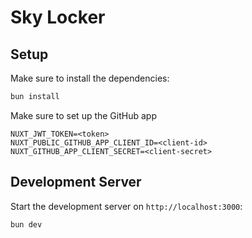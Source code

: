 # Sky Locker

## Setup

Make sure to install the dependencies:

```bash
bun install
```

Make sure to set up the GitHub app

```dotenv
NUXT_JWT_TOKEN=<token>
NUXT_PUBLIC_GITHUB_APP_CLIENT_ID=<client-id>
NUXT_GITHUB_APP_CLIENT_SECRET=<client-secret>
```

## Development Server

Start the development server on `http://localhost:3000`:

```bash
bun dev
```
